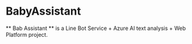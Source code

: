 # BabyAssistant
** Bab Assistant ** is a Line Bot Service + Azure AI text analysis + Web Platform project.
